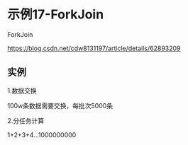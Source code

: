 # 示例17-ForkJoin

ForkJoin


https://blog.csdn.net/cdw8131197/article/details/62893209

## 实例

1.数据交换

100w条数据需要交换，每批次5000条

2.分任务计算

1+2+3+4...1000000000
